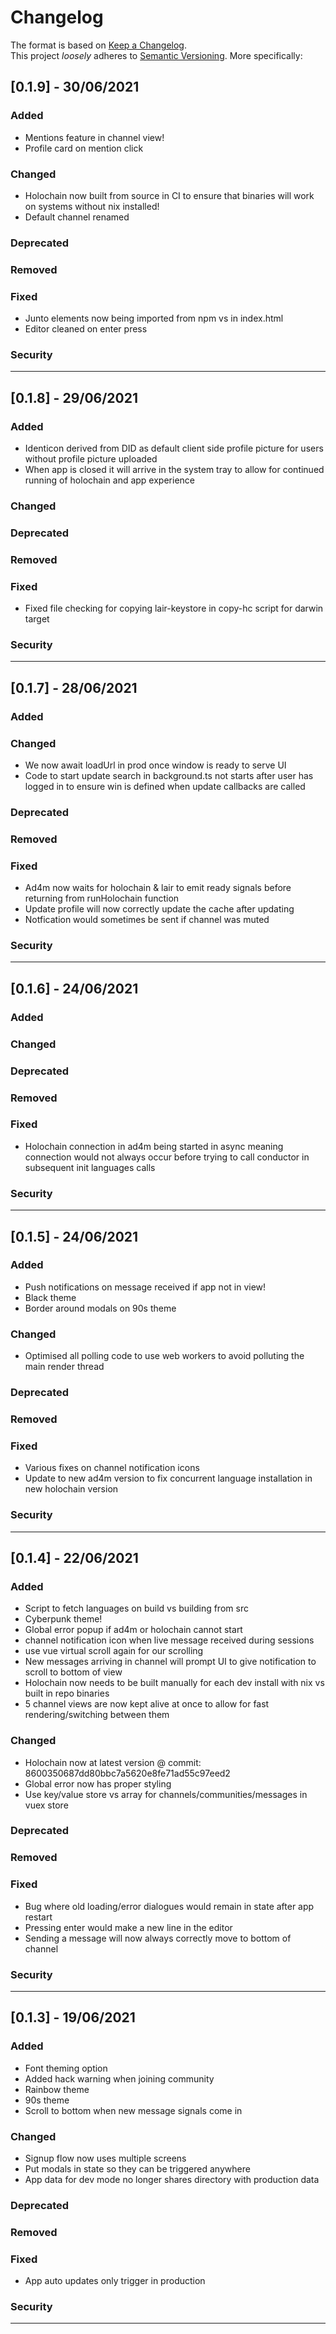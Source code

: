 # Changelog
The format is based on [Keep a Changelog](https://keepachangelog.com/en/1.0.0/).  
This project *loosely* adheres to [Semantic Versioning](https://semver.org/spec/v2.0.0.html). More specifically:

## [0.1.9] - 30/06/2021

### Added
 - Mentions feature in channel view!
 - Profile card on mention click

### Changed
 - Holochain now built from source in CI to ensure that binaries will work on systems without nix installed!
 - Default channel renamed

### Deprecated

### Removed

### Fixed
 - Junto elements now being imported from npm vs in index.html
 - Editor cleaned on enter press

### Security

---

## [0.1.8] - 29/06/2021

### Added
 - Identicon derived from DID as default client side profile picture for users without profile picture uploaded
 - When app is closed it will arrive in the system tray to allow for continued running of holochain and app experience

### Changed

### Deprecated

### Removed

### Fixed
 - Fixed file checking for copying lair-keystore in copy-hc script for darwin target

### Security

---

## [0.1.7] - 28/06/2021

### Added

### Changed
 - We now await loadUrl in prod once window is ready to serve UI
 - Code to start update search in background.ts not starts after user has logged in to ensure win is defined when update callbacks are called

### Deprecated

### Removed

### Fixed
 - Ad4m now waits for holochain & lair to emit ready signals before returning from runHolochain function
 - Update profile will now correctly update the cache after updating
 - Notfication would sometimes be sent if channel was muted

### Security

---
## [0.1.6] - 24/06/2021

### Added

### Changed

### Deprecated

### Removed

### Fixed
 - Holochain connection in ad4m being started in async meaning connection would not always occur before trying to call conductor in subsequent init languages calls

### Security

---

## [0.1.5] - 24/06/2021

### Added
- Push notifications on message received if app not in view!
- Black theme
- Border around modals on 90s theme

### Changed
- Optimised all polling code to use web workers to avoid polluting the main render thread

### Deprecated

### Removed

### Fixed
 - Various fixes on channel notification icons
 - Update to new ad4m version to fix concurrent language installation in new holochain version

### Security

---

## [0.1.4] - 22/06/2021

### Added
- Script to fetch languages on build vs building from src
- Cyberpunk theme!
- Global error popup if ad4m or holochain cannot start
- channel notification icon when live message received during sessions
- use vue virtual scroll again for our scrolling 
- New messages arriving in channel will prompt UI to give notification to scroll to bottom of view
- Holochain now needs to be built manually for each dev install with nix vs built in repo binaries 
- 5 channel views are now kept alive at once to allow for fast rendering/switching between them

### Changed
- Holochain now at latest version @ commit: 8600350687dd80bbc7a5620e8fe71ad55c97eed2 
- Global error now has proper styling
- Use key/value store vs array for channels/communities/messages in vuex store

### Deprecated

### Removed

### Fixed
- Bug where old loading/error dialogues would remain in state after app restart
- Pressing enter would make a new line in the editor
- Sending a message will now always correctly move to bottom of channel

### Security

---

## [0.1.3] - 19/06/2021

### Added
 - Font theming option
 - Added hack warning when joining community
 - Rainbow theme
 - 90s theme
 - Scroll to bottom when new message signals come in

### Changed
 - Signup flow now uses multiple screens
 - Put modals in state so they can be triggered anywhere
 - App data for dev mode no longer shares directory with production data

### Deprecated

### Removed

### Fixed
 - App auto updates only trigger in production

### Security


---
